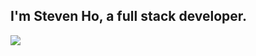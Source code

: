 ## I'm Steven Ho, a full stack developer.

<picture>
  <source
    srcset="https://github-readme-stats.vercel.app/api?username=stevenjlho&show_icons=true&theme=dark"
    media="(prefers-color-scheme: dark)"
  />
  <source
    srcset="https://github-readme-stats.vercel.app/api?username=stevenjlho&show_icons=true"
    media="(prefers-color-scheme: light), (prefers-color-scheme: no-preference)"
  />
  <img src="https://github-readme-stats.vercel.app/api?username=stevenjlho&show_icons=true" />
</picture>
